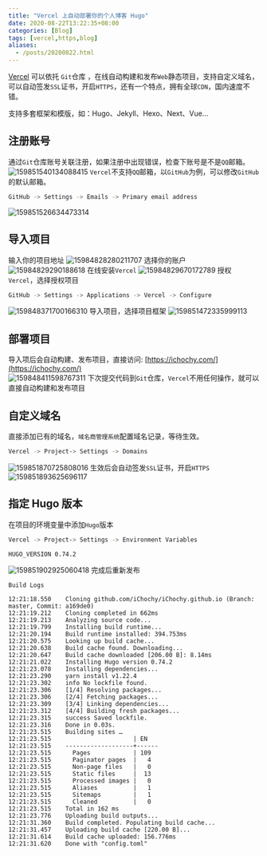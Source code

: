 ```yaml
---
title: "Vercel 上自动部署你的个人博客 Hugo"
date: 2020-08-22T13:22:35+08:00 
categories: [Blog] 
tags: [vercel,https,blog]
aliases:
  - /posts/20200822.html
---
```

[Vercel](https://vercel.com/) 可以依托 `Git`仓库 ，在线自动构建和发布`Web`静态项目，支持自定义域名，可以自动签发`SSL`证书，开启`HTTPS`，还有一个特点，拥有全球`CDN`，国内速度不错。  

支持多套框架和模版，如：Hugo、Jekyll、Hexo、Next、Vue...

## 注册账号
通过`Git`仓库账号关联注册，如果注册中出现错误，检查下账号是不是`QQ`邮箱。
![159851540134088415](https://images.ichochy.com/159851540134088415.png)
`Vercel`不支持`QQ`邮箱，以`GitHub`为例，可以修改`GitHub`的默认邮箱。
```bash
GitHub -> Settings -> Emails -> Primary email address
```
![159851526634473314](https://images.ichochy.com/159851526634473314.png)
## 导入项目
输入你的项目地址
![15984828280211707](https://images.ichochy.com/15984828280211707.png)
选择你的账户
![15984829290188618](https://images.ichochy.com/15984829290188618.png)
在线安装`Vercel`
![15984829670172789](https://images.ichochy.com/15984829670172789.png)
授权`Vercel`，选择授权项目
```bash
GitHub -> Settings -> Applications -> Vercel -> Configure
```
![159848371700166310](https://images.ichochy.com/159848371700166310.png)
导入项目，选择项目框架
![159851472335999113](https://images.ichochy.com/159851472335999113.png)
## 部署项目
导入项后会自动构建、发布项目，直接访问: [https://ichochy.com/](https://ichochy.com/)  
![159848411598767311](https://images.ichochy.com/159848411598767311.png)
下次提交代码到`Git`仓库，`Vercel`不用任何操作，就可以直接自动构建和发布项目

## 自定义域名
直接添加已有的域名，`域名商管理系统`配置域名记录，等待生效。
```bash
Vercel -> Project-> Settings -> Domains
```
![159851870725808016](https://images.ichochy.com/159851870725808016.png)
生效后会自动签发`SSL`证书，开启`HTTPS`
![159851893625696117](https://images.ichochy.com/159851893625696117.png)

## 指定 Hugo 版本
在项目的环境变量中添加`Hugo`版本
```bash
Vercel -> Project-> Settings -> Environment Variables
```

```
HUGO_VERSION 0.74.2
```
![159851902925060418](https://images.ichochy.com/159851902925060418.png)
完成后重新发布
```log
Build Logs

12:21:18.550  	Cloning github.com/iChochy/iChochy.github.io (Branch: master, Commit: a169de0)
12:21:19.212  	Cloning completed in 662ms
12:21:19.213  	Analyzing source code...
12:21:19.799  	Installing build runtime...
12:21:20.194  	Build runtime installed: 394.753ms
12:21:20.575  	Looking up build cache...
12:21:20.638  	Build cache found. Downloading...
12:21:20.647  	Build cache downloaded [206.00 B]: 8.14ms
12:21:21.022  	Installing Hugo version 0.74.2
12:21:23.078  	Installing dependencies...
12:21:23.290  	yarn install v1.22.4
12:21:23.302  	info No lockfile found.
12:21:23.306  	[1/4] Resolving packages...
12:21:23.306  	[2/4] Fetching packages...
12:21:23.309  	[3/4] Linking dependencies...
12:21:23.312  	[4/4] Building fresh packages...
12:21:23.315  	success Saved lockfile.
12:21:23.316  	Done in 0.03s.
12:21:23.515  	Building sites … 
12:21:23.515  	                   | EN   
12:21:23.515  	-------------------+------
12:21:23.515  	  Pages            | 109  
12:21:23.515  	  Paginator pages  |   4  
12:21:23.515  	  Non-page files   |   0  
12:21:23.515  	  Static files     |  13  
12:21:23.515  	  Processed images |   0  
12:21:23.515  	  Aliases          |   1  
12:21:23.515  	  Sitemaps         |   1  
12:21:23.515  	  Cleaned          |   0  
12:21:23.515  	Total in 162 ms
12:21:23.776  	Uploading build outputs...
12:21:31.360  	Build completed. Populating build cache...
12:21:31.457  	Uploading build cache [220.00 B]...
12:21:31.614  	Build cache uploaded: 156.776ms
12:21:31.620  	Done with "config.toml"
```